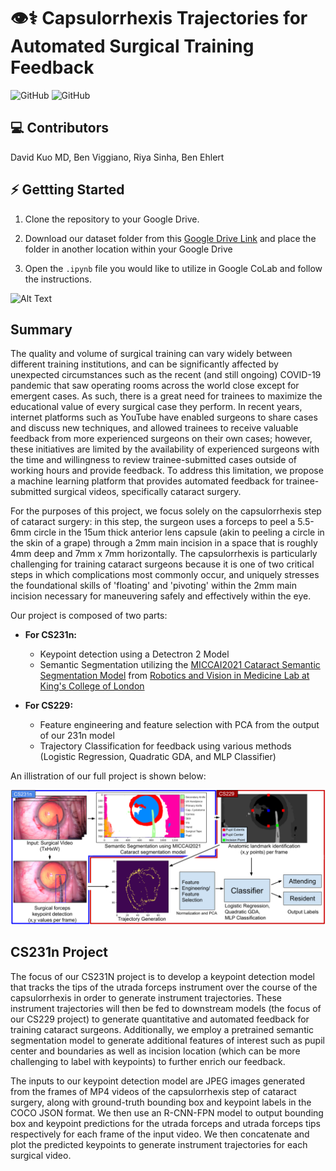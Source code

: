 # 👁⚕️ Capsulorrhexis Trajectories for Automated Surgical Training Feedback 

![GitHub](https://img.shields.io/badge/CS231n-Final%20Project-red) ![GitHub](https://img.shields.io/badge/CS229-Final%20Project-red)

## 💻 Contributors 
David Kuo MD, Ben Viggiano, Riya Sinha, Ben Ehlert

## ⚡️ Gettting Started 
1) Clone the repository to your Google Drive.<br>  

2) Download our dataset folder from this [Google Drive Link](https://drive.google.com/drive/folders/1QUk7AXNivhF9SRqwJA2lCihnp-nO8Juh?usp=sharing) and place the folder in another location within your Google Drive

3) Open the `.ipynb` file you would like to utilize in Google CoLab and follow the instructions.

![Alt Text](https://github.com/davidekuo/rhexis-trajectory/blob/main/rhexis_trajectory_output.gif)

## Summary
The quality and volume of surgical training can vary widely between different training institutions, and can be significantly affected by unexpected circumstances such as the recent (and still ongoing) COVID-19 pandemic that saw operating rooms across the world close except for emergent cases. As such, there is a great need for trainees to maximize the educational value of every surgical case they perform. In recent years, internet platforms such as YouTube have enabled surgeons to share cases and discuss new techniques, and allowed trainees to receive valuable feedback from more experienced surgeons on their own cases; however, these initiatives are limited by the availability of experienced surgeons with the time and willingness to review trainee-submitted cases outside of working hours and provide feedback. To address this limitation, we propose a machine learning platform that provides automated feedback for trainee-submitted surgical videos, specifically cataract surgery. 

For the purposes of this project, we focus solely on the capsulorrhexis step of cataract surgery: in this step, the surgeon uses a forceps to peel a 5.5-6mm circle in the 15um thick anterior lens capsule (akin to peeling a circle in the skin of a grape) through a 2mm main incision in a space that is roughly 4mm deep and 7mm x 7mm horizontally. The capsulorrhexis is particularly challenging for training cataract surgeons because it is one of two critical steps in which complications most commonly occur, and uniquely stresses the foundational skills of 'floating' and 'pivoting' within the 2mm main incision necessary for maneuvering safely and effectively within the eye.


Our project is composed of two parts:
* **For CS231n:** 
  * Keypoint detection using a Detectron 2 Model
  * Semantic Segmentation utilizing the [MICCAI2021 Cataract Semantic Segmentation Model](https://github.com/RViMLab/MICCAI2021_Cataract_semantic_segmentation) from [Robotics and Vision in Medicine Lab at King's College of London](https://rvim.online/)

* **For CS229:** 
  * Feature engineering and feature selection with PCA from the output of our 231n model
  * Trajectory Classification for feedback using various methods (Logistic Regression, Quadratic GDA, and MLP Classifier)



An illistration of our full project is shown below:

![alt text](https://github.com/davidekuo/rhexis-trajectory/blob/main/ModelOverview.png)



## CS231n Project
The focus of our CS231N project is to develop a keypoint detection model that tracks the tips of the utrada forceps instrument over the course of the capsulorrhexis in order to generate instrument trajectories. These instrument trajectories will then be fed to downstream models (the focus of our CS229 project) to generate quantitative and automated feedback for training cataract surgeons. Additionally, we employ a pretrained semantic segmentation model to generate additional features of interest such as pupil center and boundaries as well as incision location (which can be more challenging to label with keypoints) to further enrich our feedback.

The inputs to our keypoint detection model are JPEG images generated from the frames of MP4 videos of the capsulorrhexis step of cataract surgery, along with ground-truth bounding box and keypoint labels in the COCO JSON format. We then use an R-CNN-FPN model to output bounding box and keypoint predictions for the utrada forceps and utrada forceps tips respectively for each frame of the input video. We then concatenate and plot the predicted keypoints to generate instrument trajectories for each surgical video.
